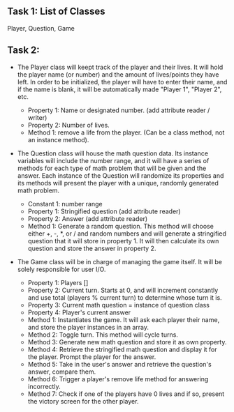 ## Task 1: List of Classes
Player, Question, Game

## Task 2:
- The Player class will keept track of the player and their lives. It will hold the player name (or number) and the amount of lives/points they have left. In order to be initialized, the player will have to enter their name, and if the name is blank, it will be automatically made "Player 1", "Player 2", etc.
  - Property 1: Name or designated number. (add attribute reader / writer)
  - Property 2: Number of lives.
  - Method 1: remove a life from the player. (Can be a class method, not an instance method).

- The Question class will house the math question data. Its instance variables will include the number range, and it will have a series of methods for each type of math problem that will be given and the answer. Each instance of the Question will randomize its properties and its methods will present the player with a unique, randomly generated math problem.
  - Constant 1: number range
  - Property 1: Stringified question (add attribute reader)
  - Property 2: Answer (add attribute reader)
  - Method 1: Generate a random question. This method will choose either +, -, *, or / and random numbers and will generate a stringified question that it will store in property 1. It will then calculate its own question and store the answer in property 2.

- The Game class will be in charge of managing the game itself. It will be solely responsible for user I/O.
  - Property 1: Players []
  - Property 2: Current turn. Starts at 0, and will increment constantly and use total (players % current turn) to determine whose turn it is.
  - Property 3: Current math question = instance of question class
  - Property 4: Player's current answer
  - Method 1: Instantiates the game. It will ask each player their name, and store the player instances in an array.
  - Method 2: Toggle turn. This method will cycle turns. 
  - Method 3: Generate new math question and store it as own property.
  - Method 4: Retrieve the stringified math question and display it for the player. Prompt the player for the answer.
  - Method 5: Take in the user's answer and retrieve the question's answer, compare them.
  - Method 6: Trigger a player's remove life method for answering incorrectly. 
  - Method 7: Check if one of the players have 0 lives and if so, present the victory screen for the other player.